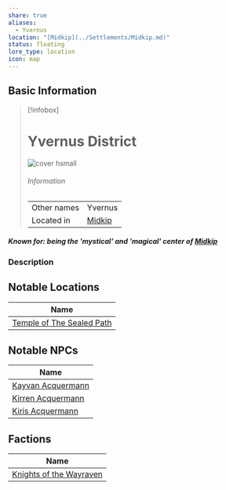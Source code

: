 ```yaml
---
share: true
aliases:
  - Yvernus
location: "[Midkip](../Settlements/Midkip.md)"
status: floating
lore_type: location
icon: map
---
```

## Basic Information
> [!infobox]
> # Yvernus District
> ![cover hsmall](insertimage.png)
> ###### Information
> |   |  |
> | ---- | ---- |
> | Other names | Yvernus|
> | Located in | [Midkip](../Settlements/Midkip.md)|
##### Known for: being the 'mystical' and 'magical' center of [Midkip](../Settlements/Midkip.md)
### Description
## Notable Locations
| Name                                                                            |
| ------------------------------------------------------------------------------- |
| [Temple of The Sealed Path](../Buildings/Temple%20of%20The%20Sealed%20Path.md) |

## Notable NPCs
| Name                                             |
| ------------------------------------------------ |
| [Kayvan Acquermann](../../../Kayvan%20Acquermann.md) |
| [Kirren Acquermann](../../../Kirren%20Acquermann.md) |
| [Kiris Acquermann](../../PCs/Kiris%20Acquermann.md)    |

## Factions
| Name                                                             |
| ---------------------------------------------------------------- |
| [Knights of the Wayraven](../../Factions/Knights%20of%20the%20Wayraven.md) |
